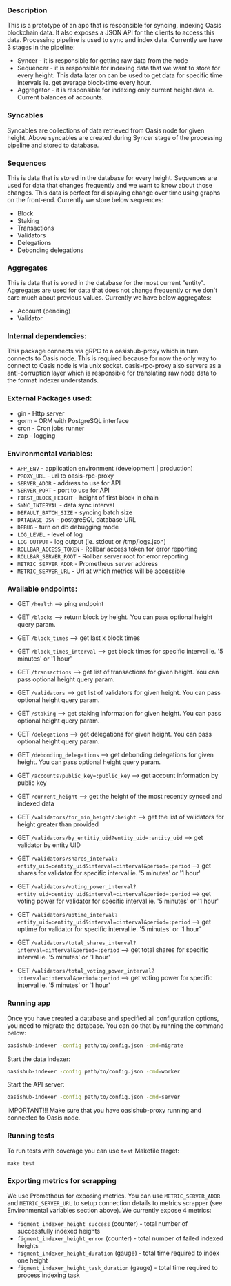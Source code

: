 ### Description

This is a prototype of an app that is responsible for syncing, indexing Oasis blockchain data. 
It also exposes a JSON API for the clients to access this data.
Processing pipeline is used to sync and index data. Currently we have 3 stages in the pipeline:
* Syncer - it is responsible for getting raw data from the node
* Sequencer - it is responsible for indexing data that we want to store for every height. This data later on 
can be used to get data for specific time intervals ie. get average block-time every hour.
* Aggregator - it is responsible for indexing only current height data ie. Current balances of accounts.

### Syncables
Syncables are collections of data retrieved from Oasis node for given height.
Above syncables are created during Syncer stage of the processing pipeline and stored to database.

### Sequences
This is data that is stored in the database for every height. Sequences are used for data that 
changes frequently and we want to know about those changes. This data is perfect for displaying change over time using graphs on the front-end.
Currently we store below sequences: 
* Block
* Staking
* Transactions
* Validators
* Delegations
* Debonding delegations

### Aggregates
This is data that is sored in the database for the most current "entity". Aggregates are used for data
that does not change frequently or we don't care much about previous values. 
Currently we have below aggregates:
* Account (pending)
* Validator

### Internal dependencies:
This package connects via gRPC to a oasishub-proxy which in turn connects to Oasis node.
This is required because for now the only way to connect to Oasis node is via unix socket.
oasis-rpc-proxy also servers as a anti-corruption layer which is responsible for translating raw node 
data to the format indexer understands.

### External Packages used:
* gin - Http server
* gorm - ORM with PostgreSQL interface
* cron - Cron jobs runner
* zap - logging 

### Environmental variables:

* `APP_ENV` - application environment (development | production) 
* `PROXY_URL` - url to oasis-rpc-proxy
* `SERVER_ADDR` - address to use for API
* `SERVER_PORT` - port to use for API
* `FIRST_BLOCK_HEIGHT` - height of first block in chain
* `SYNC_INTERVAL` - data sync interval
* `DEFAULT_BATCH_SIZE` - syncing batch size
* `DATABASE_DSN` - postgreSQL database URL
* `DEBUG` - turn on db debugging mode
* `LOG_LEVEL` - level of log
* `LOG_OUTPUT` - log output (ie. stdout or /tmp/logs.json)
* `ROLLBAR_ACCESS_TOKEN` - Rollbar access token for error reporting
* `ROLLBAR_SERVER_ROOT` - Rollbar server root for error reporting
* `METRIC_SERVER_ADDR` - Prometheus server address
* `METRIC_SERVER_URL` - Url at which metrics will be accessible 

### Available endpoints:

* GET    `/health`                     --> ping endpoint
* GET    `/blocks`           --> return block by height. You can pass optional height query param.
* GET    `/block_times`       --> get last x block times
* GET    `/block_times_interval` --> get block times for specific interval ie. '5 minutes' or '1 hour'
* GET    `/transactions`     --> get list of transactions for given height. You can pass optional height query param.
* GET    `/validators`       --> get list of validators for given height. You can pass optional height query param.
* GET    `/staking`          --> get staking information for given height. You can pass optional height query param.
* GET    `/delegations`      --> get delegations for given height. You can pass optional height query param.
* GET    `/debonding_delegations` --> get debonding delegations for given height. You can pass optional height query param.
* GET    `/accounts?public_key=:public_key`     --> get account information by public key
* GET    `/current_height`     --> get the height of the most recently synced and indexed data
* GET    `/validators/for_min_height/:height`     --> get the list of validators for height greater than provided
* GET    `/validators/by_entitiy_uid?entity_uid=:entity_uid`     --> get validator by entity UID
* GET    `/validators/shares_interval?entity_uid=:entity_uid&interval=:interval&period=:period`     --> get shares for validator for specific interval ie. '5 minutes' or '1 hour'
* GET    `/validators/voting_power_interval?entity_uid=:entity_uid&interval=:interval&period=:period`     --> get voting power for validator for specific interval ie. '5 minutes' or '1 hour'
* GET    `/validators/uptime_interval?entity_uid=:entity_uid&interval=:interval&period=:period`     --> get uptime for validator for specific interval ie. '5 minutes' or '1 hour'

* GET    `/validators/total_shares_interval?interval=:interval&period=:period`     --> get total shares for specific interval ie. '5 minutes' or '1 hour'
* GET    `/validators/total_voting_power_interval?interval=:interval&period=:period`     --> get voting power for specific interval ie. '5 minutes' or '1 hour'

### Running app

Once you have created a database and specified all configuration options, you
need to migrate the database. You can do that by running the command below:

```bash
oasishub-indexer -config path/to/config.json -cmd=migrate
```

Start the data indexer:

```bash
oasishub-indexer -config path/to/config.json -cmd=worker
```

Start the API server:

```bash
oasishub-indexer -config path/to/config.json -cmd=server
```

IMPORTANT!!! Make sure that you have oasishub-proxy running and connected to Oasis node.

### Running tests

To run tests with coverage you can use `test` Makefile target:
```shell script
make test
```

### Exporting metrics for scrapping
We use Prometheus for exposing metrics.
You can use `METRIC_SERVER_ADDR` and `METRIC_SERVER_URL` to setup connection details to metrics scrapper (see Environmental variables section above).
We currently expose 4 metrics:
* `figment_indexer_height_success` (counter) - total number of successfully indexed heights
* `figment_indexer_height_error` (counter) - total number of failed indexed heights
* `figment_indexer_height_duration` (gauge) - total time required to index one height
* `figment_indexer_height_task_duration` (gauge) - total time required to process indexing task 


